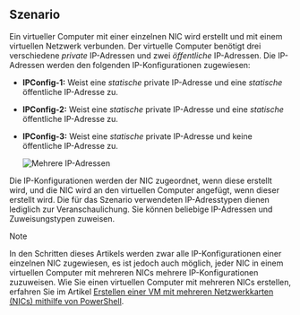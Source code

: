 ## <a name="scenario"></a>Szenario
Ein virtueller Computer mit einer einzelnen NIC wird erstellt und mit einem virtuellen Netzwerk verbunden. Der virtuelle Computer benötigt drei verschiedene *private* IP-Adressen und zwei *öffentliche* IP-Adressen. Die IP-Adressen werden den folgenden IP-Konfigurationen zugewiesen:

* **IPConfig-1:** Weist eine *statische* private IP-Adresse und eine *statische* öffentliche IP-Adresse zu.
* **IPConfig-2:** Weist eine *statische* private IP-Adresse und eine *statische* öffentliche IP-Adresse zu.
* **IPConfig-3:** Weist eine *statische* private IP-Adresse und keine öffentliche IP-Adresse zu.
  
    ![Mehrere IP-Adressen](./media/virtual-network-multiple-ip-addresses-scenario/multiple-ipconfigs.png)

Die IP-Konfigurationen werden der NIC zugeordnet, wenn diese erstellt wird, und die NIC wird an den virtuellen Computer angefügt, wenn dieser erstellt wird. Die für das Szenario verwendeten IP-Adresstypen dienen lediglich zur Veranschaulichung. Sie können beliebige IP-Adressen und Zuweisungstypen zuweisen.

> [!NOTE]
> In den Schritten dieses Artikels werden zwar alle IP-Konfigurationen einer einzelnen NIC zugewiesen, es ist jedoch auch möglich, jeder NIC in einem virtuellen Computer mit mehreren NICs mehrere IP-Konfigurationen zuzuweisen. Wie Sie einen virtuellen Computer mit mehreren NICs erstellen, erfahren Sie im Artikel [Erstellen einer VM mit mehreren Netzwerkkarten (NICs) mithilfe von PowerShell](../articles/virtual-machines/windows/multiple-nics.md).